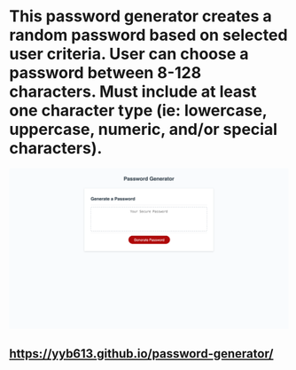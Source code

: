 # This password generator creates a random password based on selected user criteria. User can choose a password between 8-128 characters. Must include at least one character type (ie: lowercase, uppercase, numeric, and/or special characters).

![screenshot](assets/images/screenshot.png)

## https://yyb613.github.io/password-generator/
